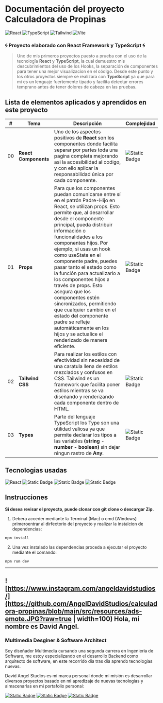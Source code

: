 # Documentación del proyecto Calculadora de Propinas
![React](https://img.shields.io/npm/v/react?style=flat&label=React) ![TypeScript](https://img.shields.io/npm/v/typescript?style=flat&label=TypeScript) ![Tailwind](https://img.shields.io/npm/v/tailwindcss?style=flat&label=Tailwind%20CSS&color=06B6D4) ![Vite](https://img.shields.io/npm/v/vite?style=flat&label=Vite&color=646CFF)



### 🌀 Proyecto elaborado con React Framework y TypeScript 🌀

> Uno de mis primeros proyectos puesto a prueba con el uso de la tecnologîa **React** y **TypeScript**, la cual demuestro mis descubrimientos del uso de los Hooks, la separación de componentes para tener una mejor visualizacion en el código.
> Desde este punto y los otros proyectos siempre se realizara con **TypeScript** ya que para mi es un lenguaje fuertemente tipado y facilita detectar errores temprano antes de tener dolores de cabeza en las pruebas.

## Lista de elementos aplicados y aprendidos en este proyecto

| # | Tema | Descripción | Complejidad |
|---|------|-------------|-------------|
|00|**React Components**|Uno de los aspectos positivos de **React** son los componentes donde facilita separar por partes toda una pagina completa mejorando asi la accesibilidad al codigo, y con ello aplicar la responsabilidad única por cada componente.|![Static Badge](https://img.shields.io/badge/100-green?style=flat&label=Baja)
|01|**Props**|Para que los componentes puedan comunicarse entre sí en el patrón Padre-Hijo en React, se utilizan props. Esto permite que, al desarrollar desde el componente principal, pueda distribuir información o funcionalidades a los componentes hijos. Por ejemplo, si usas un hook como useState en el componente padre, puedes pasar tanto el estado como la función para actualizarlo a los componentes hijos a través de props. Esto asegura que los componentes estén sincronizados, permitiendo que cualquier cambio en el estado del componente padre se refleje automáticamente en los hijos y se actualice el renderizado de manera eficiente.|![Static Badge](https://img.shields.io/badge/100-green?style=flat&label=Baja)
|02|**Tailwind CSS**|Para realizar los estilos con efectividad sin necesidad de una caratula llena de estilos mezclados y confusos en CSS. Tailwind es un framework que facilita poner estilos mientras se va diseñando y renderizando cada componente dentro de HTML.|![Static Badge](https://img.shields.io/badge/60-yellow?style=flat&label=Medio)
|03|**Types**|Parte del lenguaje TypeScript los Type son una utilidad valiosa ya que permite declarar los tipos a las variables **(string - number - boolean)** sin dejar ningun rastro de **Any**. |![Static Badge](https://img.shields.io/badge/90-green?style=flat&label=Baja)

## Tecnologias usadas

![React](https://img.shields.io/badge/react--ts-blue?style=for-the-badge&logo=react&label=framework&labelColor=black) ![Static Badge](https://img.shields.io/badge/typescript-blue?style=for-the-badge&logo=typescript&label=language&labelColor=black) ![Static Badge](https://img.shields.io/badge/tailwind--css-06B6D4?style=for-the-badge&logo=tailwindcss&label=framework&labelColor=black) ![Static Badge](https://img.shields.io/badge/vite-646CFF?style=for-the-badge&logo=Vite&label=Tool&labelColor=black)


## Instrucciones

**Si desea revisar el proyecto, puede clonar con git clone o descargar Zip.**

1. Debera acceder mediante la Terminal (Mac) o cmd (Windows) primeroentrar al dirfectorio del proyecto y realizar la instalcion de dependencias:

``` bash
npm install
```
2. Una vez instalado las dependencias proceda a ejecutar el proyecto mediante el comando:

``` bash
npm run dev
```

---

## ![https://www.instagram.com/angeldavidstudios/](https://github.com/AngelDavidStudios/calculadora-propinas/blob/main/src/resources/ads-emote.JPG?raw=true | width=100) Hola, mi nombre es David Angel.
### Multimedia Desginer & Software Architect 

Soy diseñador Multimedia cursando una segunda carrera en Ingenieria de Software, me estoy especializando en el desarrollo Backend como arquitecto de software, en este recorrido dia tras dia aprendo tecnologias nuevas.

David Angel Studios es mi marca personal donde mi misión es desarrollar diversos proyectos basado en mi apredizaje de nuevas tecnologias y almacenarlas en mi portafolio personal:

[![Static Badge](https://img.shields.io/badge/Linkedin-4479A1?style=for-the-badge&logo=9gag&label=Angel%20David%20Studios&labelColor=black)](https://www.linkedin.com/in/angeldavidstudios/) 
[![Static Badge](https://img.shields.io/badge/Instagram-FF0069?style=for-the-badge&logo=instagram&label=Angel%20David%20Studios&labelColor=black)](https://www.instagram.com/angeldavidstudios/) [![Static Badge](https://img.shields.io/badge/Angel--David--Studios-FF0000?style=for-the-badge&logo=youtube&label=Youtube.com%2F&labelColor=black)](https://www.youtube.com/channel/UC2VYRq169QluoLeagCYrjVg)